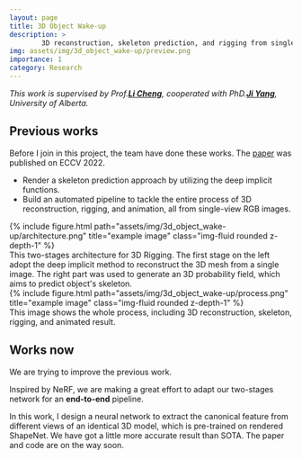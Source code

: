 ```yaml
---
layout: page
title: 3D Object Wake-up
description: >
        3D reconstruction, skeleton prediction, and rigging from single RGB images.
img: assets/img/3d_object_wake-up/preview.png
importance: 1
category: Research
---
```


*This work is supervised by Prof.**[Li Cheng](https://vision-and-learning-lab-ualberta.github.io/author/li-cheng/)**, cooperated with PhD.**[Ji Yang](https://vision-and-learning-lab-ualberta.github.io/author/ji-yang/)**, University of Alberta.*


## Previous works
Before I join in this project, the team have done these works. The [paper](https://kulbear.github.io/object-wakeup/) was published on ECCV 2022.
- Render a skeleton prediction approach by utilizing the deep implicit functions. 
- Build an automated pipeline to tackle the entire process of 3D reconstruction, rigging, and animation, all from single-view RGB images. 

<div class="row justify-content-md-center">
    <div class="col-md-auto">
        {% include figure.html path="assets/img/3d_object_wake-up/architecture.png" title="example image" class="img-fluid rounded z-depth-1" %}
    </div>
</div>
<div class="caption">
    This two-stages architecture for 3D Rigging. The first stage on the left adopt the deep implicit method to reconstruct the 3D mesh from a single image. The right part was used to generate an 3D probability field, which aims to predict object's skeleton.
</div>
<div class="row justify-content-md-center">
    <div class="col-md-auto">
        {% include figure.html path="assets/img/3d_object_wake-up/process.png" title="example image" class="img-fluid rounded z-depth-1" %}
    </div>
</div>
<div class="caption">
    This image shows the whole process, including 3D reconstruction, skeleton, rigging, and animated result.
</div>

## Works now
We are trying to improve the previous work.

Inspired by NeRF, we are making a great effort to adapt our two-stages network for an **end-to-end** pipeline.

In this work, I design a neural network to extract the canonical feature from different views of an identical 3D model, which is pre-trained on rendered ShapeNet. We have got a little more accurate result than SOTA. The paper and code are on the way soon. 

